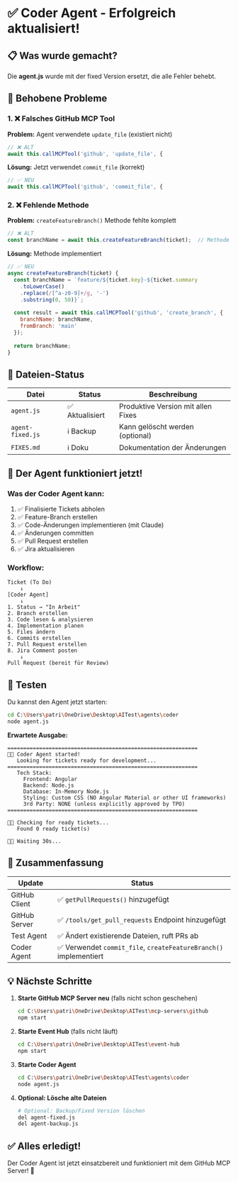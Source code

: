 # ✅ Coder Agent - Erfolgreich aktualisiert!

## 📋 Was wurde gemacht?

Die **agent.js** wurde mit der fixed Version ersetzt, die alle Fehler behebt.

## 🔧 Behobene Probleme

### 1. ❌ **Falsches GitHub MCP Tool**
**Problem:** Agent verwendete `update_file` (existiert nicht)
```javascript
// ❌ ALT
await this.callMCPTool('github', 'update_file', {
```

**Lösung:** Jetzt verwendet `commit_file` (korrekt)
```javascript
// ✅ NEU
await this.callMCPTool('github', 'commit_file', {
```

### 2. ❌ **Fehlende Methode**
**Problem:** `createFeatureBranch()` Methode fehlte komplett
```javascript
// ❌ ALT
const branchName = await this.createFeatureBranch(ticket);  // Methode fehlt!
```

**Lösung:** Methode implementiert
```javascript
// ✅ NEU
async createFeatureBranch(ticket) {
  const branchName = `feature/${ticket.key}-${ticket.summary
    .toLowerCase()
    .replace(/[^a-z0-9]+/g, '-')
    .substring(0, 50)}`;
  
  const result = await this.callMCPTool('github', 'create_branch', {
    branchName: branchName,
    fromBranch: 'main'
  });
  
  return branchName;
}
```

## 📁 Dateien-Status

| Datei | Status | Beschreibung |
|-------|--------|--------------|
| `agent.js` | ✅ Aktualisiert | Produktive Version mit allen Fixes |
| `agent-fixed.js` | ℹ️ Backup | Kann gelöscht werden (optional) |
| `FIXES.md` | ℹ️ Doku | Dokumentation der Änderungen |

## 🚀 Der Agent funktioniert jetzt!

### Was der Coder Agent kann:
1. ✅ Finalisierte Tickets abholen
2. ✅ Feature-Branch erstellen
3. ✅ Code-Änderungen implementieren (mit Claude)
4. ✅ Änderungen committen
5. ✅ Pull Request erstellen
6. ✅ Jira aktualisieren

### Workflow:
```
Ticket (To Do) 
    ↓
[Coder Agent]
    ↓
1. Status → "In Arbeit"
2. Branch erstellen
3. Code lesen & analysieren
4. Implementation planen
5. Files ändern
6. Commits erstellen
7. Pull Request erstellen
8. Jira Comment posten
    ↓
Pull Request (bereit für Review)
```

## 🧪 Testen

Du kannst den Agent jetzt starten:

```bash
cd C:\Users\patri\OneDrive\Desktop\AITest\agents\coder
node agent.js
```

**Erwartete Ausgabe:**
```
============================================================
👨‍💻 Coder Agent started!
   Looking for tickets ready for development...
============================================================
   Tech Stack:
     Frontend: Angular
     Backend: Node.js
     Database: In-Memory Node.js
     Styling: Custom CSS (NO Angular Material or other UI frameworks)
     3rd Party: NONE (unless explicitly approved by TPO)
============================================================

👨‍💻 Checking for ready tickets...
   Found 0 ready ticket(s)
   
👨‍💻 Waiting 30s...
```

## 🎯 Zusammenfassung

| Update | Status |
|--------|--------|
| GitHub Client | ✅ `getPullRequests()` hinzugefügt |
| GitHub Server | ✅ `/tools/get_pull_requests` Endpoint hinzugefügt |
| Test Agent | ✅ Ändert existierende Dateien, ruft PRs ab |
| Coder Agent | ✅ Verwendet `commit_file`, `createFeatureBranch()` implementiert |

## 💡 Nächste Schritte

1. **Starte GitHub MCP Server neu** (falls nicht schon geschehen)
   ```bash
   cd C:\Users\patri\OneDrive\Desktop\AITest\mcp-servers\github
   npm start
   ```

2. **Starte Event Hub** (falls nicht läuft)
   ```bash
   cd C:\Users\patri\OneDrive\Desktop\AITest\event-hub
   npm start
   ```

3. **Starte Coder Agent**
   ```bash
   cd C:\Users\patri\OneDrive\Desktop\AITest\agents\coder
   node agent.js
   ```

4. **Optional: Lösche alte Dateien**
   ```bash
   # Optional: Backup/Fixed Version löschen
   del agent-fixed.js
   del agent-backup.js
   ```

## ✅ Alles erledigt!

Der Coder Agent ist jetzt einsatzbereit und funktioniert mit dem GitHub MCP Server! 🎉
